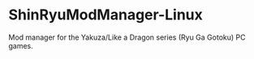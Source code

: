 # ShinRyuModManager-Linux
Mod manager for the Yakuza/Like a Dragon series (Ryu Ga Gotoku) PC games.
